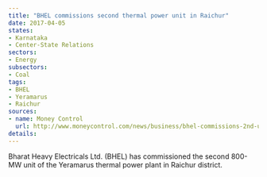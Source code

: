 ```yaml
---
title: "BHEL commissions second thermal power unit in Raichur"
date: 2017-04-05
states:
- Karnataka
- Center-State Relations
sectors:
- Energy
subsectors:
- Coal
tags:
- BHEL
- Yeramarus
- Raichur
sources:
- name: Money Control
  url: http://www.moneycontrol.com/news/business/bhel-commissions-2nd-unit-of-yeramarus-plant-in-karnataka-2249979.html
details:
---
```


Bharat Heavy Electricals Ltd. (BHEL) has commissioned the second 800-MW unit of the Yeramarus thermal power plant in Raichur district.

